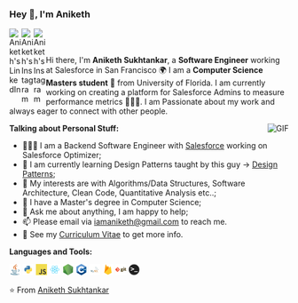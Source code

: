 ### Hey 👋, I'm Aniketh

<a href="https://www.linkedin.com/in/anikethsukhtankar/">
  <img align="left" alt="Aniketh's LinkedIn" width="22px" src="https://cdn.jsdelivr.net/npm/simple-icons@v3/icons/linkedin.svg" />
</a>
<a href="https://www.instagram.com/thatgoanguy/">
  <img align="left" alt="Aniketh's Instagram" width="22px" src="https://cdn.jsdelivr.net/npm/simple-icons@v3/icons/instagram.svg" />
</a>
<a href="https://www.facebook.com/thegoanguy/">
  <img align="left" alt="Aniketh's Instagram" width="22px" src="https://cdn.jsdelivr.net/npm/simple-icons@v3/icons/facebook.svg" />
</a>

<br />
<br />

Hi there, I'm **Aniketh Sukhtankar**, a **Software Engineer** working at Salesforce in San Francisco 🌍   I am a **Computer Science Masters student** 🚀 from University of Florida. I am currently working on creating a platform for Salesforce Admins to measure performance metrics 👨🏽‍💼. I am Passionate about my work and always eager to connect with other people.

  <img align="right" alt="GIF" src="https://i.pinimg.com/originals/e4/26/70/e426702edf874b181aced1e2fa5c6cde.gif" />

**Talking about Personal Stuff:**

- 👨🏽‍💻 I am a Backend Software Engineer with [Salesforce](https://www.salesforce.com/) working on Salesforce Optimizer;
- 🌱 I am currently learning Design Patterns taught by this guy -> [Design Patterns](https://www.youtube.com/watch?v=v9ejT8FO-7I&list=PLrhzvIcii6GNjpARdnO4ueTUAVR9eMBpc); 
- 🤔 My interests are with Algorithms/Data Structures, Software Architecture, Clean Code, Quantitative Analysis etc..;
- 💼 I have a Master's degree in Computer Science;
- 💬 Ask me about anything, I am happy to help;
- 📫 Please email via iamaniketh@gmail.com to reach me.
- 📝 See my [Curriculum Vitae](https://drive.google.com/file/d/1wko6YaLf8So3I3IEYokNps1TvX2wwaYO/view) to get more info.


**Languages and Tools:**  

<code><img height="20" src="https://raw.githubusercontent.com/github/explore/80688e429a7d4ef2fca1e82350fe8e3517d3494d/topics/java/java.png"></code>
<code><img height="20" src="https://raw.githubusercontent.com/github/explore/80688e429a7d4ef2fca1e82350fe8e3517d3494d/topics/python/python.png"></code>
<code><img height="20" src="https://raw.githubusercontent.com/github/explore/80688e429a7d4ef2fca1e82350fe8e3517d3494d/topics/javascript/javascript.png"></code>
<code><img height="20" src="https://raw.githubusercontent.com/github/explore/80688e429a7d4ef2fca1e82350fe8e3517d3494d/topics/react/react.png"></code>
<code><img height="20" src="https://raw.githubusercontent.com/github/explore/80688e429a7d4ef2fca1e82350fe8e3517d3494d/topics/nodejs/nodejs.png"></code>
<code><img height="20" src="https://raw.githubusercontent.com/github/explore/80688e429a7d4ef2fca1e82350fe8e3517d3494d/topics/cpp/cpp.png"></code>
<code><img height="20" src="https://raw.githubusercontent.com/github/explore/80688e429a7d4ef2fca1e82350fe8e3517d3494d/topics/mysql/mysql.png"></code>
<code><img height="20" src="https://raw.githubusercontent.com/github/explore/80688e429a7d4ef2fca1e82350fe8e3517d3494d/topics/firebase/firebase.png"></code>
<code><img height="20" src="https://raw.githubusercontent.com/github/explore/80688e429a7d4ef2fca1e82350fe8e3517d3494d/topics/git/git.png"></code>
<code><img height="20" src="https://raw.githubusercontent.com/github/explore/80688e429a7d4ef2fca1e82350fe8e3517d3494d/topics/terminal/terminal.png"></code>

<!--![Aniketh's github stats](https://github-readme-stats.vercel.app/api?username=anikethsukhtankar&show_icons=true&hide_border=true)-->

⭐️ From [Aniketh Sukhtankar](https://github.com/anikethsukhtankar)
